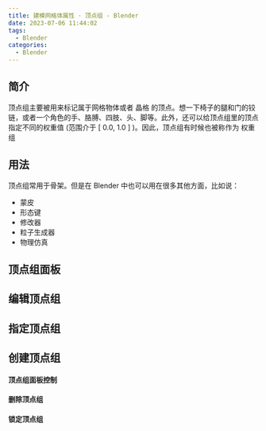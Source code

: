 ```yaml
---
title: 建模网格体属性 · 顶点组 - Blender
date: 2023-07-06 11:44:02
tags:
  - Blender
categories:
  - Blender
---
```


## 简介

顶点组主要被用来标记属于网格物体或者 晶格 的顶点。想一下椅子的腿和门的铰链，或者一个角色的手、胳膊、四肢、头、脚等。此外，还可以给顶点组里的顶点指定不同的权重值 (范围介于 [ 0.0, 1.0 ] )。因此，顶点组有时候也被称作为 权重组

## 用法

顶点组常用于骨架。但是在 Blender 中也可以用在很多其他方面，比如说：

- 蒙皮
- 形态键
- 修改器
- 粒子生成器
- 物理仿真

## 顶点组面板

## 编辑顶点组

## 指定顶点组

## 创建顶点组
#### 顶点组面板控制
#### 删除顶点组
#### 锁定顶点组
#### 
